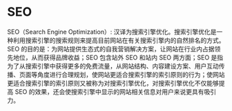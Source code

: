 # SEO

SEO（Search Engine Optimization）: 汉译为搜索引擎优化。搜索引擎优化是一种利用搜索引擎的搜索规则来提高目前网站在有关搜索引擎内的自然排名的方式。SEO 的目的是：为网站提供生态式的自我营销解决方案，让网站在行业内占据领先地位，从而获得品牌收益；SEO 包含站外 SEO 和站内 SEO 两方面；SEO 是指为了从搜索引擎中获得更多的免费流量，从网站结构、内容建设方案、用户互动传播、页面等角度进行合理规划，使网站更适合搜索引擎的索引原则的行为；使网站更适合搜索引擎的索引原则又被称为对搜索引擎优化，对搜索引擎优化不仅能够提高 SEO 的效果，还会使搜索引擎中显示的网站相关信息对用户来说更具有吸引力。